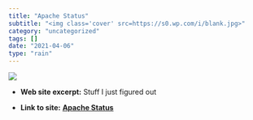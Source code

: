 ```yaml
---
title: "Apache Status"
subtitle: "<img class='cover' src=https://s0.wp.com/i/blank.jpg>"
category: "uncategorized"
tags: []
date: "2021-04-06"
type: "rain"
---
```

<img class="cover" src=https://s0.wp.com/i/blank.jpg>



* **Web site excerpt:** Stuff I just figured out

* **Link to site:** **[Apache Status](http://sstatus.salas.com)**